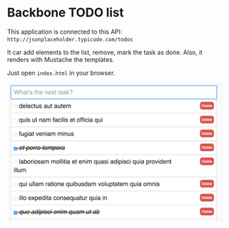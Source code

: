 # Backbone TODO list

This application is connected to this API: `http://jsonplaceholder.typicode.com/todos`

It car add elements to the list, remove, mark the task as done.
Also, it renders with Mustache the templates.

Just open `index.html` in your browser.

![Backbone list](backbone-todo.png "Backbone list")
